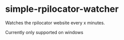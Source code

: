 # simple-rpilocator-watcher
Watches the rpilocator website every x minutes.

Currently only supported on windows

